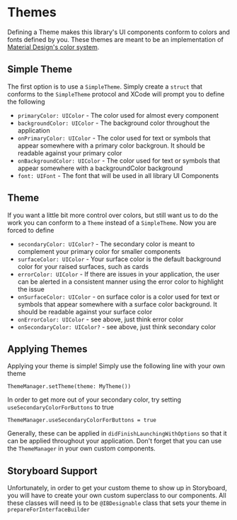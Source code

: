 #  Themes

Defining a Theme makes this library's UI components conform to colors and fonts defined by you. These themes are meant to be an implementation of [Material Design's color system](https://material.io/design/color/the-color-system.html).

## Simple Theme
The first option is to use a ```SimpleTheme```. Simply create a ```struct``` that conforms to the ```SimpleTheme``` protocol and XCode will prompt you to define the following
* ```primaryColor: UIColor``` - The color used for almost every component
* ```backgroundColor: UIColor``` - The background color throughout the application
* ```onPrimaryColor: UIColor``` - The color used for text or symbols that appear somewhere with a primary color backgroun. It should be readable against your primary color
* ```onBackgroundColor: UIColor``` - The color used for text or symbols that appear somewhere with a backgroundColor background
* ```font: UIFont``` - The font that will be used in all library UI Components

## Theme
If you want a little bit more control over colors, but still want us to do the work you can conform to a ```Theme``` instead of a  ```SimpleTheme```. Now you are forced to define 

* ```secondaryColor: UIColor?``` -  The secondary color is meant to complement your primary color for smaller components
* ```surfaceColor: UIColor``` - Your surface color is the default background color for your raised surfaces, such as cards 
* ```errorColor: UIColor``` - If there are issues in your application, the user can be alerted in a consistent manner using the error color to highlight the issue
* ```onSurfaceColor: UIColor``` - on surface color is a color used for text or symbols that appear somewhere with a surface color background. It should be readable against your surface color
* ```onErrorColor: UIColor``` - see above, just think error color
* ```onSecondaryColor: UIColor?``` - see above, just think secondary color

## Applying Themes
Applying your theme is simple! Simply use the following line with your own theme
```
ThemeManager.setTheme(theme: MyTheme())
```
In order to get more out of your secondary color, try setting ```useSecondaryColorForButtons``` to true
```
ThemeManager.useSecondaryColorForButtons = true
```

Generally, these can be applied in ```didFinishLaunchingWithOptions``` so that it can be applied throughout your application. Don't forget that you can use the ```ThemeManager``` in your own custom components.

## Storyboard Support
Unfortunately, in order to get your custom theme to show up in Storyboard, you will have to create your own custom superclass to our components. All these classes will need is to be ```@IBDesignable``` class that sets your theme in ```prepareForInterfaceBuilder```



